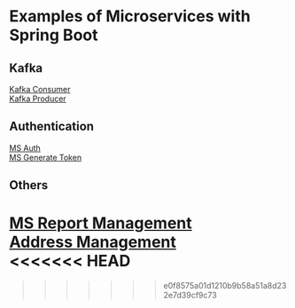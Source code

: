 # Examples of Microservices with Spring Boot

## Kafka  

[Kafka Consumer](https://github.com/JulianeMaran32/examples-microservices-with-springboot/tree/master/kafka/kafka-consumer)  
[Kafka Producer](https://github.com/JulianeMaran32/examples-microservices-with-springboot/tree/master/kafka/kafka-producer)  

## Authentication  

[MS Auth](https://github.com/JulianeMaran32/examples-microservices-with-springboot/tree/master/authentication/ms-auth)    
[MS Generate Token](https://github.com/JulianeMaran32/examples-microservices-with-springboot/tree/master/authentication/ms-generate-token)    

## Others  

[MS Report Management](https://github.com/JulianeMaran32/examples-microservices-with-springboot/tree/master/ms-report-management)    
[Address Management](https://github.com/JulianeMaran32/examples-microservices-with-springboot/tree/master/address-management)  
<<<<<<< HEAD
=======

>>>>>>> e0f8575a01d1210b9b58a51a8d232e7d39cf9c73



